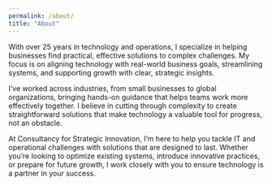 ```yaml
---
permalink: /about/
title: "About"
---
```


With over 25 years in technology and operations, I specialize in helping businesses find practical, effective solutions to complex challenges. My focus is on aligning technology with real-world business goals, streamlining systems, and supporting growth with clear, strategic insights.

I’ve worked across industries, from small businesses to global organizations, bringing hands-on guidance that helps teams work more effectively together. I believe in cutting through complexity to create straightforward solutions that make technology a valuable tool for progress, not an obstacle.

At Consultancy for Strategic Innovation, I’m here to help you tackle IT and operational challenges with solutions that are designed to last. Whether you’re looking to optimize existing systems, introduce innovative practices, or prepare for future growth, I work closely with you to ensure technology is a partner in your success.